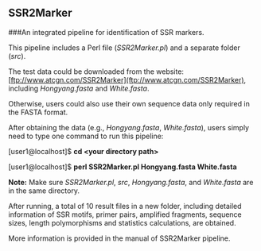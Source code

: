 ## SSR2Marker

###An integrated pipeline for identification of SSR markers.

This pipeline includes a Perl file (*SSR2Marker.pl*) and a separate folder (*src*).

The test data could be downloaded from the website: [ftp://www.atcgn.com/SSR2Marker](ftp://www.atcgn.com/SSR2Marker), including *Hongyang.fasta* and *White.fasta*.

Otherwise, users could also use their own sequence data only required in the FASTA format.

After obtaining the data (e.g., *Hongyang.fasta*, *White.fasta*), users simply need to type one command to run this pipeline:

  [user1@localhost]$ **cd \<your directory path\>**
  
  [user1@localhost]$ **perl SSR2Marker.pl Hongyang.fasta White.fasta**
  
**Note:** Make sure *SSR2Marker.pl*, *src*, *Hongyang.fasta*, and *White.fasta* are in the same directory.

After running, a total of 10 result files in a new folder, including detailed information of SSR motifs, primer pairs, amplified fragments, sequence sizes, length polymorphisms and statistics calculations, are obtained.

More information is provided in the manual of SSR2Marker pipeline.
